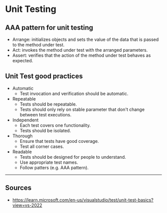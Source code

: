 # Unit Testing

## AAA pattern for unit testing
* Arrange: initializes objects and sets the value of the data that is passed to the method under test.
* Act: invokes the method under test with the arranged parameters.
* Assert: verifies that the action of the method under test behaves as expected.

## Unit Test good practices
* Automatic
	* Test invocation and verification should be automatic.
* Repeatable
	* Tests should be repeatable.
	* Tests should only rely on stable parameter that don't change between test executions.
* Independent
	* Each test covers one functionality.
	* Tests should be isolated.
* Thorough
	* Ensure that tests have good coverage.
	* Test all corner cases.
* Readable
	* Tests should be designed for people to understand.
	* Use appropriate test names.
	* Follow patters (e.g. AAA pattern).

<hr>

## Sources
* https://learn.microsoft.com/en-us/visualstudio/test/unit-test-basics?view=vs-2022
